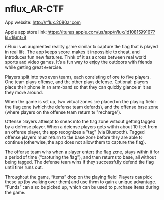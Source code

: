 # nflux_AR-CTF

App website:  http://nflux.2080ar.com

Apple app store link: https://itunes.apple.com/us/app/nflux/id1081599167?ls=1&mt=8

nFlux is an augmented reality game similar to capture the flag that is played in real life. The app keeps score, makes it impossible to cheat, and introduces fun new features. Think of it as a cross between real world sports and video games. It’s a fun way to enjoy the outdoors with friends while getting great exercise. 

Players split into two even teams, each consisting of one to five players. One team plays offense, and the other plays defense. Optional: players place their phone in an arm-band so that they can quickly glance at it as they move around.

When the game is set up, two virtual zones are placed on the playing field: the flag zone (which the defense team defends), and the offense base zone (where players on the offense team return to "recharge").

Offense players attempt to sneak into the flag zone without getting tagged by a defense player. When a defense players gets within about 10 feet from an offense player, the app recognizes a "tag" (via Bluetooth). Tagged offense players must return to the base zone before they are able to continue (otherwise, the app does not allow them to capture the flag).

The offense team wins when a player enters the flag zone, stays within it for a period of time (“capturing the flag”), and then returns to base, all without being tagged. The defense team wins if they successfully defend the flag until time runs out. 

Throughout the game, “items” drop on the playing field. Players can pick these up (by walking over them) and use them to gain a unique advantage. “Funds” can also be picked up, which can be used to purchase items during the game.
